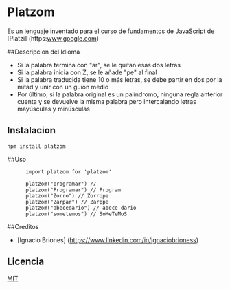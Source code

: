 # Platzom

Es un lenguaje inventado para el curso de fundamentos de JavaScript de [Platzi] (https:www.google.com)

##Descripcion del Idioma

- Si la palabra termina con "ar", se le quitan esas dos letras
- Si la palabra inicia con Z, se le añade "pe" al final
- Si la palabra traducida tiene 10 o más letras, se debe partir en dos por la mitad y unir con un guión medio
- Por último, si la palabra original es un palíndromo, ninguna regla anterior cuenta y se devuelve la misma palabra pero intercalando letras mayúsculas y minúsculas

## Instalacion

```
npm install platzom

```

##Uso

```
      import platzom for 'platzom'

      platzom("programar") //
      platzom("Programar") // Program
      platzom("Zorro") // Zorrope
      platzom("Zarpar") // Zarppe
      platzom("abecedario") // abece-dario
      platzom("sometemos") // SoMeTeMoS
```

##Creditos

- [Ignacio Briones] (https://www.linkedin.com/in/ignaciobrioness)

## Licencia

[MIT](https://opensource.org/licenses/MIT)
